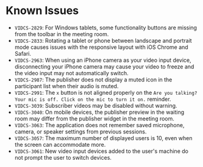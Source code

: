 # Known Issues
- `VIDCS-2829`: For Windows tablets, some functionality buttons are missing from the toolbar in the meeting room.
- `VIDCS-2833`: Rotating a tablet or phone between landscape and portrait mode causes issues with the responsive layout with iOS Chrome and Safari.
- `VIDCS-2963`: When using an iPhone camera as your video input device, disconnecting your iPhone camera may cause your video to freeze and the video input may not automatically switch.
- `VIDCS-2987`: The publisher does not display a muted icon in the participant list when their audio is muted.
- `VIDCS-2991`: The `x` button is not aligned properly on the `Are you talking? Your mic is off. Click on the mic to turn it on.` reminder.
- `VIDCS-3039`: Subscriber videos may be disabled without warning.
- `VIDCS-3040`: On mobile devices, the publisher preview in the waiting room may differ from the publisher widget in the meeting room.
- `VIDCS-3063`: The application does not remember saved microphone, camera, or speaker settings from previous sessions.
- `VIDCS-3057`: The maximum number of displayed users is 10, even when the screen can accommodate more.
- `VIDCS-3061`: New video input devices added to the user's machine do not prompt the user to switch devices.
